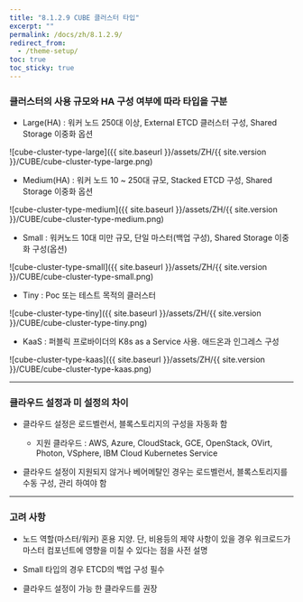```yaml
---
title: "8.1.2.9 CUBE 클러스터 타입"
excerpt: ""
permalink: /docs/zh/8.1.2.9/
redirect_from:
  - /theme-setup/
toc: true
toc_sticky: true
---
```


### 클러스터의 사용 규모와 HA 구성 여부에 따라 타입을 구분

  * Large(HA) : 워커 노드 250대 이상, External ETCD 클러스터 구성, Shared Storage 이중화 옵션

  ![cube-cluster-type-large]({{ site.baseurl }}/assets/ZH/{{ site.version }}/CUBE/cube-cluster-type-large.png)

  * Medium(HA) : 워커 노드 10 ~ 250대 규모, Stacked ETCD 구성,  Shared Storage 이중화 옵션

  ![cube-cluster-type-medium]({{ site.baseurl }}/assets/ZH/{{ site.version }}/CUBE/cube-cluster-type-medium.png)

  * Small : 워커노드 10대 미만 규모, 단일 마스터(백업 구성), Shared Storage 이중화 구성(옵션)

  ![cube-cluster-type-small]({{ site.baseurl }}/assets/ZH/{{ site.version }}/CUBE/cube-cluster-type-small.png)

  * Tiny : Poc 또는 테스트 목적의 클러스터

  ![cube-cluster-type-tiny]({{ site.baseurl }}/assets/ZH/{{ site.version }}/CUBE/cube-cluster-type-tiny.png)

  * KaaS : 퍼블릭 프로바이더의 K8s as a Service 사용. 애드온과 인그레스 구성

  ![cube-cluster-type-kaas]({{ site.baseurl }}/assets/ZH/{{ site.version }}/CUBE/cube-cluster-type-kaas.png)

----

### 클라우드 설정과 미 설정의 차이

  * 클라우드 설정은 로드벨런서, 블록스토리지의 구성을 자동화 함
    
    * 지원 클라우드 : AWS, Azure, CloudStack, GCE, OpenStack, OVirt, Photon, VSphere, IBM Cloud Kubernetes Service

  * 클라우드 설정이 지원되지 않거나 베어메탈인 경우는 로드벨런서, 블록스토리지를 수동 구성, 관리 하여야 함

----

### 고려 사항

  * 노드 역할(마스터/워커) 혼용 지양. 단, 비용등의 제약 사항이 있을 경우 워크로드가 마스터 컴포넌트에 영향을 미칠 수 있다는 점을 사전 설명

  * Small 타입의 경우 ETCD의 백업 구성 필수

  * 클라우드 설정이 가능 한 클라우드를 권장
